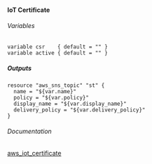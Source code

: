 ####  IoT Certificate


###### Variables
```
variable csr    { default = "" }
variable active { default = "" }
```

##### Outputs
```
resource "aws_sns_topic" "st" {
  name = "${var.name}"
  policy = "${var.policy}"
  display_name = "${var.display_name}"
  delivery_policy = "${var.delivery_policy}"
}
```

###### Documentation
[aws_iot_certificate](https://www.terraform.io/docs/providers/aws/r/iot_certificate.html)
